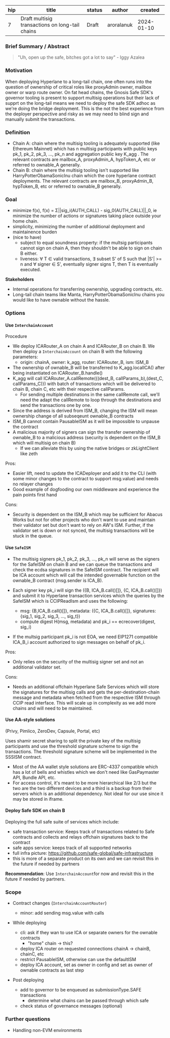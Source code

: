 | hip | title                                           | status | author     | created    |
| --- | ----------------------------------------------- | ------ | ---------- | ---------- |
| 7   | Draft multisig transactions on long-tail chains | Draft  | aroralanuk | 2024-01-10 |

### **Brief Summary / Abstract**

> "Uh, open up the safe, bitches got a lot to say" - Iggy Azalea

### **Motivation**

When deploying Hyperlane to a long-tail chain, one often runs into the question of ownership of critical roles like proxyAdmin owner, mailbox owner or warp route owner. On fat head chains, the Gnosis Safe SDK's governor tooling is present to support multisig operations but their lack of supprt on the long-tail means we need to deploy the safe SDK adhoc as we're doing the bridge deployment. This is the not the best experience from the deployer perspective and risky as we may need to blind sign and manually submit the transactions.

### **Definition**

- Chain A: chain where the multisig tooling is adequately supported (like Ethereum Mainnet) which has n multisig participants with public keys pk_1, pk_2, pk_3, ..., pk_n and aggregation public key K_agg . The relevant contracts are mailbox_A, proxyAdmin_A, hypToken_A, etc or referred to ownable_A generally.
- Chain B: chain where the multisig tooling isn't supported like HarryPotterObamaSonicInu chain which the core hyperlane contract deployments. The relevant contracts are mailbox_B, proxyAdmin_B, hypToken_B, etc or referred to ownable_B generally.

### **Goal**

- minimize f(x), f(x) = Σ||sig_i(AUTH_CALL) - sig_0(AUTH_CALL)||\_0, ie minimize the number of actions or signatures taking place outside your home chain.
- simplicity, minimizing the number of additional deployment and maintainence burden
- (nice to have)
  - subject to equal soundness property: if the multsig participants cannot sign on chain A, then they shouldn't be able to sign on chain B either.
  - liveness: ∀ T ∈ valid transactions, ∃ subset S' of S such that |S'| >= n and ∀ signer ∈ S', eventually signer signs T, then T is eventually executed.

**Stakeholders**

- Internal operations for transferring ownership, upgrading contracts, etc.
- Long-tail chain teams like Manta, HarryPotterObamaSonicInu chains you would like to have ownable without the hassle.

### **Options**

#### Use `InterchainAccount`

Procedure

- We deploy ICARouter_A on chain A and ICARouter_B on chain B. We then deploy a `InterchainAccount` on chain B with the following parameters:
  - origin: chainA, owner: k_agg, router: ICARouter_B, ism: ISM_B
- The ownership of ownable_B will be transferred to K_agg.localICA() after being instantiated on ICARouter_B.handle()
- K_agg will call ICARouter_A.callRemote({(dest_B, callParams_b),(dest_C, callParams_C)}) with batch of transactions which will be delivered to chain B, chain C, etc with their respective callParams.
  - For sending multiple destinations in the same callRemote call, we'll need the adapt the callRemote to loop through the destinations and send the transactions one by one.
- Since the address is derived from ISM_B, changing the ISM will mean ownership change of all subseqeunt ownable_B contracts
- ISM_B cannot contain PausableISM as it will be impossible to unpause the contract
- A malicious majority of signers can sign the transfer ownership of ownable_B to a malicious address (security is dependent on the ISM_B which will multisig on chain B)
  - If we can alleviate this by using the native bridges or zkLightClient like zeth

Pros:

- Easier lift, need to update the ICADeployer and add it to the CLI (with some minor changes to the contract to support msg.value) and needs no relayer changes
- Good example of dogfooding our own middleware and experience the pain points first hand

Cons:

- Security is dependent on the ISM_B which may be sufficient for Abacus Works but not for other projects who don't want to use and maintain their validator set but don't want to rely on AW's ISM. Further, if the validator set is down or not synced, the multisig transactions will be stuck in the queue.

#### Use `SafeISM`

- The multisig signers pk_1, pk_2, pk_3, ..., pk_n will serve as the signers for the SafeISM on chain B and we can queue the transactions and check the ecdsa signatures in the SafeISM contract. The recipient will be ICA account which will call the intended governable function on the ownable_B contract (msg.sender is ICA_B).
- Each signer key pk_i will sign the ({B, ICA_B.call()[]}, {C, ICA_B.call()[]}) and submit it to Hyperlane transaction services which the queries by the SafeISM which is CCIPReadIsm and uses the following:

  - msg: {B,ICA_B.call()[]}, metadata: ({C, ICA_B.call()[]}, signatures: {sig_1, sig_2, sig_3, ..., sig_t})
  - compute digest H(msg, metadata) and pk_i == ecrecover(digest, sig_i)

- If the multsig participant pk_i is not EOA, we need EIP1271 compatible ICA_B_i account authorized to sign messages on behalf of pk_i.

Pros:

- Only relies on the security of the multisig signer set and not an additional validator set.

Cons:

- Needs an additional offchain Hyperlane Safe Services which will store the signatures for the multisig calls and gets the per-destination-chain message and metadata when fetched from the respective ISM through CCIP read interface. This will scale up in complexity as we add more chains and will need to be maintained.

#### Use AA-style solutions

(Privy, Pimlico, ZeroDev, Capsule, Portal, etc)

Uses shamir secret sharing to split the private key of the multisig participants and use the threshold signature scheme to sign the transactions. The threshold signature scheme will be implemented in the SSSISM contract.

- Most of the AA wallet style solutions are ERC-4337 compatible which has a lot of bells and whistles which we don't need like GasPaymaster API, Bundle API, etc.
- For access control, it's meant to be more hierarchical like 2/3 but the two are the two different devices and a third is a backup from their servers which is an additional dependency. Not ideal for our use since it may be stored in iframe.

#### Deploy Safe SDK on chain B

Deploying the full safe suite of services which include:

- safe transaction service: Keeps track of transactions related to Safe contracts and collects and relays offchain signatures back to the contract
- safe apps service: keeps track of all supported networks
- full infra picture: https://github.com/safe-global/safe-infrastructure
- this is more of a separate product on its own and we can revisit this in the future if needed by partners

**Recommendation**: Use `InterchainAccount`for now and revisit this in the future if needed by partners.

### **Scope**

- Contract changes (`InterchainAccountRouter`)
  - minor: add sending msg.value with calls
- While deploying

  - cli: ask if they wan to use ICA or separate owners for the ownable contracts
    - "home" chain -> this?
  - deploy ICA router on requested connections chainA -> chainB, chainC, etc
  - restrict PausableISM, otherwise can use the defaultISM
  - deploy ICA account, set as owner in config and set as owner of ownable contracts as last step

- Post deploying
  - add to governor to be enqueued as submissionType.SAFE transactions
    - determine what chains can be passed through which safe
  - check status of governance messages (optional)

### **Further questions**

- Handling non-EVM environments
